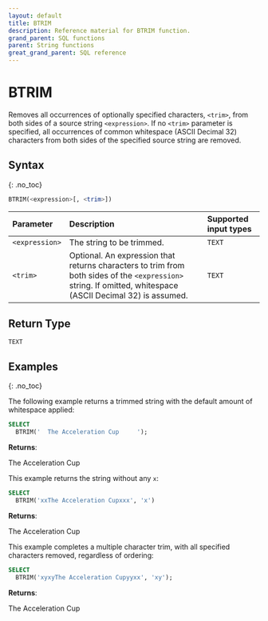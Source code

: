 ```yaml
---
layout: default
title: BTRIM
description: Reference material for BTRIM function.
grand_parent: SQL functions
parent: String functions
great_grand_parent: SQL reference
---
```


# BTRIM

Removes all occurrences of optionally specified characters, `<trim>`, from both sides of a source string `<expression>`. If no `<trim>` parameter is specified, all occurrences of common whitespace (ASCII Decimal 32) characters from both sides of the specified source string are removed.

## Syntax
{: .no_toc}

```sql
BTRIM(<expression>[, <trim>])
```

| Parameter        | Description                | Supported input types | 
| :--------------- | :------------------------- | :----------|
| `<expression>`  | The string to be trimmed. | `TEXT` | 
| `<trim>` | Optional. An expression that returns characters to trim from both sides of the `<expression>` string. If omitted, whitespace (ASCII Decimal 32) is assumed. | `TEXT` | 

## Return Type
`TEXT`

## Examples
{: .no_toc}

The following example returns a trimmed string with the default amount of whitespace applied: 

```sql
SELECT
  BTRIM('  The Acceleration Cup     ');
```
**Returns**:

The Acceleration Cup

This example returns the string without any `x`: 
```sql
SELECT
  BTRIM('xxThe Acceleration Cupxxx', 'x') 
```

**Returns**:

The Acceleration Cup

This example completes a multiple character trim, with all specified characters removed, regardless of ordering:

```sql
SELECT
  BTRIM('xyxyThe Acceleration Cupyyxx', 'xy');
```

**Returns**:

The Acceleration Cup
